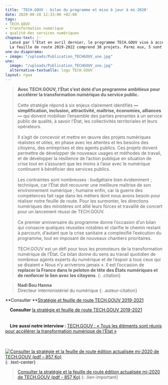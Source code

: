 ```yaml
---
title: 'TECH.GOUV : bilan du programme et mise à jour à mi-2020'
date: 2020-08-28 12:33:00 +02:00
tags:
- TECH.GOUV
- transformation numérique
- qualité des services numériques
chapeau-text: |-
  Lancé par l’État en avril dernier, le programme TECH.GOUV vise à accélérer la transformation numérique du service public. ????
  La feuille de route 2019-2022 comprend 38 projets. Parmi eux, 5 sont désormais achevés et 3 nouveaux font leur entrée en 2020.
une-ou-diaporama:
- image: "/uploads/Publication_TECHGOUV_une.jpg"
une:
  image: "/uploads/Publication_TECHGOUV_une.jpg"
  alternative-textuelle: logo TECH.GOUV
layout: rgaa
---
```


> **Avec TECH.GOUV, l’État s’est doté d’un programme ambitieux pour accélérer la transformation numérique du service public.**
> <br>
> <br>
> Cette stratégie répond à six enjeux clairement identifiés **— simplification, inclusion, attractivité, maîtrise, économies, alliances —** qui doivent mobiliser l’ensemble des parties prenantes à un service public de qualité, à savoir l’État, les collectivités territoriales et leurs opérateurs.
> <br>
> <br>
> Il s’agit de concevoir et mettre en œuvre des projets numériques réalistes et utiles, en phase avec les attentes et les besoins des citoyens, des entreprises et des agents publics. Ces projets doivent permettre de développer de nouveaux usages et méthodes de travail, et de développer la résilience de l’action publique en situation de crise tout en s’assurant que les moins à l’aise avec le numérique continuent à bénéficier des services publics.
> <br>
> <br>
> Les contraintes sont nombreuses : budgétaire bien évidemment ; technique, car l’État doit recouvrer une meilleure maîtrise de son environnement numérique ; humaine enfin, car la guerre des compétences fait rage dans les métiers dont nous avons besoin pour réaliser notre feuille de route. Pour les surmonter, les directions numériques des ministères ont allié leurs forces et travaillé de concert pour un lancement réussi de TECH.GOUV.
> <br>
> <br>
> Ce premier anniversaire du programme donne l’occasion d’un bilan qui consacre quelques réussites notables et clarifie le chemin restant à parcourir, d’autant que la crise sanitaire a complexifié l’exécution du programme, tout en imposant de nouveaux chantiers prioritaires.
> <br>
> <br>
> TECH.GOUV est un défi pour tous les promoteurs de la transformation numérique de l’État. Ce bilan donne du sens au travail quotidien de nombreux agents experts du numérique et de l’espoir à tous ceux qui se disaient « Nous n’y arriverons jamais ». Il est l’occasion de **replacer la France dans le peloton de tête des États numériques et de renforcer le lien avec les citoyens**.
{: .citation}

> **Nadi Bou Hanna**
> <br>Directeur interministériel du numérique
{: .auteur-citation}

**Consulter **[Stratégie et feuille de route TECH.GOUV 2019-2021](https://www.numerique.gouv.fr/publications/tech-gouv-strategie-et-feuille-de-route-2019-2021/)
<div style="text-indent: 15px;"><b>Consulter </b><a href="/publications/tech-gouv-strategie-et-feuille-de-route-2019-2021/">la stratégie et feuille de route TECH.GOUV 2019-2021</a></div>
<br>
<br>

<div style="text-indent: 15px;"><b>Lire aussi notre interview : </b><a href="/actualites/tech-gouv-interview-nadi-bou-hanna/">TECH.GOUV : « Tous les éléments sont réunis pour accélérer la transformation numérique de l’État »</a></div>
<br>
<br>

[![Consulter la stratégie et la feuille de route édition actualisée mi-2020 de TECH.GOUV (pdf – 857 Ko)](/uploads/capture-plaquette-TECH-couv.png)](/uploads/20200827_Plaquette_Techgouv_DINUM.pdf "Consulter la stratégie et la feuille de route édition actualisée mi-2020 de TECH.GOUV (pdf – 857 Ko)")
{: .text-center}
> [Consulter la stratégie et la feuille de route édition actualisée mi-2020 de TECH.GOUV (pdf - 857&nbsp;Ko)](/uploads/20200827_Plaquette_Techgouv_DINUM.pdf)
{: .lien-important}

<br>